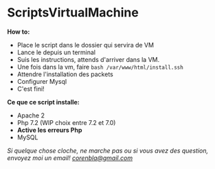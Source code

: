 # ScriptsVirtualMachine

**How to:**

- Place le script dans le dossier qui servira de VM
- Lance le depuis un terminal
- Suis les instructions, attends d'arriver dans la VM.
- Une fois dans la vm, faire `bash /var/www/html/install.ssh`
- Attendre l'installation des packets
- Configurer Mysql
- C'est fini!

**Ce que ce script installe:**

- Apache 2
- Php 7.2 (WIP choix entre 7.2 et 7.0)
- **Active les erreurs Php**
- MySQL

*Si quelque chose cloche, ne marche pas ou si vous avez des question, envoyez moi un email!  corenbla@gmail.com*
